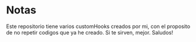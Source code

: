 # Notas 

Este repositorio tiene varios customHooks creados por mi, con el proposito de no repetir codigos que ya he creado. Si te sirven, mejor. Saludos!
